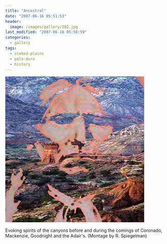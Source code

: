 ```yaml
---
title: "Ancestral"
date: "2007-06-16 05:51:53"
header:
  image: /images/gallery/282.jpg
last_modified: "2007-06-16 05:56:59"
categories:
  - gallery
tags:
  - staked-plains
  - palo-duro
  - history  
---
```

![282](/images/gallery/282.jpg)

Evoking spirits of the canyons before and during the comings of Coronado, Mackenzie, Goodnight and the Adair's. (Montage by R. Spiegelman)
